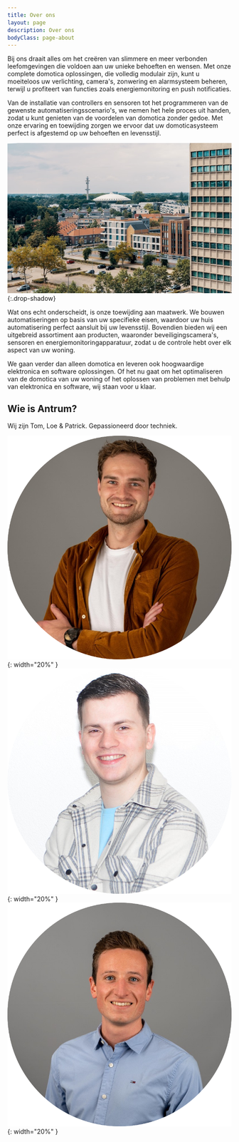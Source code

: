 ```yaml
---
title: Over ons
layout: page
description: Over ons
bodyClass: page-about
---
```


Bij ons draait alles om het cre&euml;ren van slimmere en meer verbonden leefomgevingen die voldoen aan uw unieke behoeften en wensen. Met onze complete domotica oplossingen, die volledig modulair zijn, kunt u moeiteloos uw verlichting, camera's, zonwering en alarmsysteem beheren, terwijl u profiteert van functies zoals energiemonitoring en push notificaties.

Van de installatie van controllers en sensoren tot het programmeren van de gewenste automatiseringsscenario's, we nemen het hele proces uit handen, zodat u kunt genieten van de voordelen van domotica zonder gedoe. Met onze ervaring en toewijding zorgen we ervoor dat uw domoticasysteem perfect is afgestemd op uw behoeften en levensstijl.

![Skyline van Eindhoven](/images/rutger-heijmerikx-A-HbQ8-VIFs-unsplash.jpg){:.drop-shadow}

Wat ons echt onderscheidt, is onze toewijding aan maatwerk. We bouwen automatiseringen op basis van uw specifieke eisen, waardoor uw huis automatisering perfect aansluit bij uw levensstijl. Bovendien bieden wij een uitgebreid assortiment aan producten, waaronder beveiligingscamera's, sensoren en energiemonitoringapparatuur, zodat u de controle hebt over elk aspect van uw woning.

We gaan verder dan alleen domotica en leveren ook hoogwaardige elektronica en software oplossingen. Of het nu gaat om het optimaliseren van de domotica van uw woning of het oplossen van problemen met behulp van elektronica en software, wij staan voor u klaar.

## Wie is Antrum?

Wij zijn Tom, Loe & Patrick. Gepassioneerd door techniek.

![Tom](/images/team/tom.png){: width="20%" } ![Loe](/images/team/loe.png){: width="20%" } ![Loe](/images/team/patrick.png){: width="20%" }